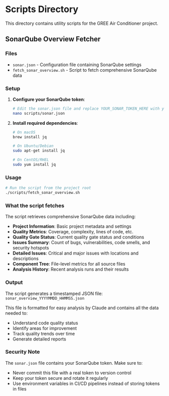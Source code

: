 # Scripts Directory

This directory contains utility scripts for the GREE Air Conditioner project.

## SonarQube Overview Fetcher

### Files
- `sonar.json` - Configuration file containing SonarQube settings
- `fetch_sonar_overview.sh` - Script to fetch comprehensive SonarQube data

### Setup

1. **Configure your SonarQube token**:
   ```bash
   # Edit the sonar.json file and replace YOUR_SONAR_TOKEN_HERE with your actual token
   nano scripts/sonar.json
   ```

2. **Install required dependencies**:
   ```bash
   # On macOS
   brew install jq

   # On Ubuntu/Debian
   sudo apt-get install jq

   # On CentOS/RHEL
   sudo yum install jq
   ```

### Usage

```bash
# Run the script from the project root
./scripts/fetch_sonar_overview.sh
```

### What the script fetches

The script retrieves comprehensive SonarQube data including:

- **Project Information**: Basic project metadata and settings
- **Quality Metrics**: Coverage, complexity, lines of code, etc.
- **Quality Gate Status**: Current quality gate status and conditions
- **Issues Summary**: Count of bugs, vulnerabilities, code smells, and security hotspots
- **Detailed Issues**: Critical and major issues with locations and descriptions
- **Component Tree**: File-level metrics for all source files
- **Analysis History**: Recent analysis runs and their results

### Output

The script generates a timestamped JSON file: `sonar_overview_YYYYMMDD_HHMMSS.json`

This file is formatted for easy analysis by Claude and contains all the data needed to:
- Understand code quality status
- Identify areas for improvement
- Track quality trends over time
- Generate detailed reports

### Security Note

The `sonar.json` file contains your SonarQube token. Make sure to:
- Never commit this file with a real token to version control
- Keep your token secure and rotate it regularly
- Use environment variables in CI/CD pipelines instead of storing tokens in files